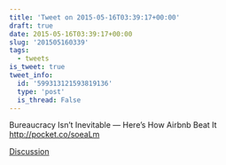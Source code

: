 ```yaml
---
title: 'Tweet on 2015-05-16T03:39:17+00:00'
draft: true
date: 2015-05-16T03:39:17+00:00
slug: '201505160339'
tags:
  - tweets
is_tweet: true
tweet_info:
  id: '599313121593819136'
  type: 'post'
  is_thread: False
---
```




Bureaucracy Isn’t Inevitable — Here’s How Airbnb Beat It <http://pocket.co/soeaLm>

[Discussion](https://x.com/sytelus/status/599313121593819136)
